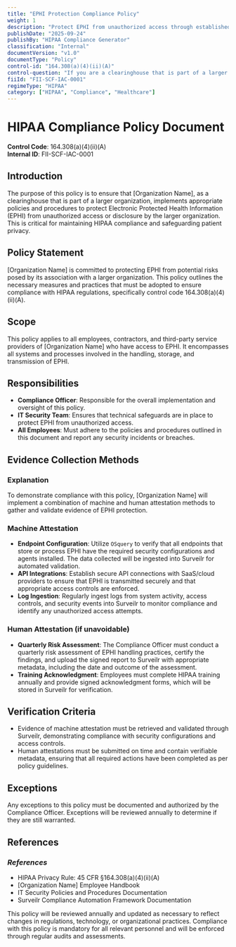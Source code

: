 ```yaml
---
title: "EPHI Protection Compliance Policy"
weight: 1
description: "Protect EPHI from unauthorized access through established policies and procedures for compliance with HIPAA regulations."
publishDate: "2025-09-24"
publishBy: "HIPAA Compliance Generator"
classification: "Internal"
documentVersion: "v1.0"
documentType: "Policy"
control-id: "164.308(a)(4)(ii)(A)"
control-question: "If you are a clearinghouse that is part of a larger organization, have you implemented policies and procedures to protect EPHI from the larger organization? (A)"
fiiId: "FII-SCF-IAC-0001"
regimeType: "HIPAA"
category: ["HIPAA", "Compliance", "Healthcare"]
---
```


# HIPAA Compliance Policy Document  
**Control Code**: 164.308(a)(4)(ii)(A)  
**Internal ID**: FII-SCF-IAC-0001  

## Introduction  
The purpose of this policy is to ensure that [Organization Name], as a clearinghouse that is part of a larger organization, implements appropriate policies and procedures to protect Electronic Protected Health Information (EPHI) from unauthorized access or disclosure by the larger organization. This is critical for maintaining HIPAA compliance and safeguarding patient privacy.

## Policy Statement  
[Organization Name] is committed to protecting EPHI from potential risks posed by its association with a larger organization. This policy outlines the necessary measures and practices that must be adopted to ensure compliance with HIPAA regulations, specifically control code 164.308(a)(4)(ii)(A).

## Scope  
This policy applies to all employees, contractors, and third-party service providers of [Organization Name] who have access to EPHI. It encompasses all systems and processes involved in the handling, storage, and transmission of EPHI.

## Responsibilities  
- **Compliance Officer**: Responsible for the overall implementation and oversight of this policy.
- **IT Security Team**: Ensures that technical safeguards are in place to protect EPHI from unauthorized access.
- **All Employees**: Must adhere to the policies and procedures outlined in this document and report any security incidents or breaches.

## Evidence Collection Methods  

### Explanation  
To demonstrate compliance with this policy, [Organization Name] will implement a combination of machine and human attestation methods to gather and validate evidence of EPHI protection.

### Machine Attestation  
- **Endpoint Configuration**: Utilize `OSquery` to verify that all endpoints that store or process EPHI have the required security configurations and agents installed. The data collected will be ingested into Surveilr for automated validation.
- **API Integrations**: Establish secure API connections with SaaS/cloud providers to ensure that EPHI is transmitted securely and that appropriate access controls are enforced.
- **Log Ingestion**: Regularly ingest logs from system activity, access controls, and security events into Surveilr to monitor compliance and identify any unauthorized access attempts.

### Human Attestation (if unavoidable)  
- **Quarterly Risk Assessment**: The Compliance Officer must conduct a quarterly risk assessment of EPHI handling practices, certify the findings, and upload the signed report to Surveilr with appropriate metadata, including the date and outcome of the assessment.
- **Training Acknowledgment**: Employees must complete HIPAA training annually and provide signed acknowledgment forms, which will be stored in Surveilr for verification.

## Verification Criteria  
- Evidence of machine attestation must be retrieved and validated through Surveilr, demonstrating compliance with security configurations and access controls.
- Human attestations must be submitted on time and contain verifiable metadata, ensuring that all required actions have been completed as per policy guidelines.

## Exceptions  
Any exceptions to this policy must be documented and authorized by the Compliance Officer. Exceptions will be reviewed annually to determine if they are still warranted.

## References  
### _References_  
- HIPAA Privacy Rule: 45 CFR §164.308(a)(4)(ii)(A)  
- [Organization Name] Employee Handbook  
- IT Security Policies and Procedures Documentation  
- Surveilr Compliance Automation Framework Documentation  

This policy will be reviewed annually and updated as necessary to reflect changes in regulations, technology, or organizational practices. Compliance with this policy is mandatory for all relevant personnel and will be enforced through regular audits and assessments.